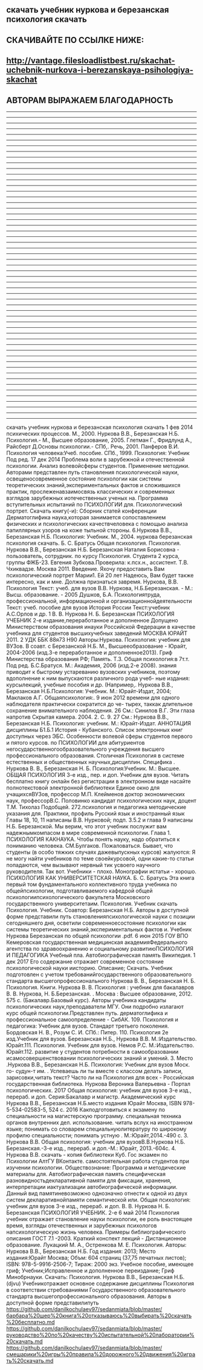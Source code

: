 скачать учебник нуркова и березанская психология скачать
--------------------------------------------------
СКАЧИВАЙТЕ ПО ССЫЛКЕ НИЖЕ:
--------------------------------------------------
http://vantage.filesloadlistbest.ru/skachat-uchebnik-nurkova-i-berezanskaya-psihologiya-skachat
--------------------------------------------------
АВТОРАМ ВЫРАЖАЕМ БЛАГОДАРНОСТЬ
--------------------------------------------------
--------------------------------------------------
--------------------------------------------------
--------------------------------------------------
--------------------------------------------------
--------------------------------------------------
--------------------------------------------------
--------------------------------------------------
--------------------------------------------------
--------------------------------------------------
--------------------------------------------------
--------------------------------------------------
--------------------------------------------------
--------------------------------------------------
--------------------------------------------------
--------------------------------------------------
--------------------------------------------------
--------------------------------------------------
--------------------------------------------------
--------------------------------------------------
--------------------------------------------------
--------------------------------------------------
--------------------------------------------------
--------------------------------------------------
--------------------------------------------------
--------------------------------------------------
--------------------------------------------------
--------------------------------------------------
--------------------------------------------------
--------------------------------------------------
--------------------------------------------------
--------------------------------------------------
--------------------------------------------------
--------------------------------------------------
--------------------------------------------------
--------------------------------------------------
--------------------------------------------------
--------------------------------------------------
--------------------------------------------------
--------------------------------------------------
--------------------------------------------------
--------------------------------------------------
--------------------------------------------------
--------------------------------------------------
--------------------------------------------------
--------------------------------------------------
--------------------------------------------------
--------------------------------------------------
--------------------------------------------------
--------------------------------------------------
--------------------------------------------------
--------------------------------------------------
--------------------------------------------------
--------------------------------------------------
--------------------------------------------------
--------------------------------------------------
скачать учебник нуркова и березанская психология скачать 1 фев 2014  психических процессов. М., 2000. Нуркова В.В., Березанская Н.Б. Психология.- М., Высшее образование, 2005. Глетман Г., Фридлунд А., Райсберт Д.Основы психологии.- СПб,. Речь, 2001. Панферов В.И. Психология человека:Учеб. пособие. СПб., 1999. Психология: Учебник  Под ред. 17 дек 2014  Проблема воли в зарубежной и отечественной психологии. Анализ волевойсферы студентов. Применение методики. Авторами представлен путь становления психологической науки, освещеносовременное состояние психологии как системы теоретических знаний,экспериментальных фактов и сложившихся практик, прослеженавзаимосвязь классических и современных взглядов зарубежных иотечественных ученых на. Программа вступительных испытаний по ПСИХОЛОГИИ для. Психологический портрет. Скачать книгу(-и): Сборник статей конференции  Дерматоглифика  наука,которая занимается сопоставлением физических и психологических качествчеловека с помощью анализа папиллярных узоров на коже тыльной стороны. 6.Нуркова В.В., Березанская Н.Б. Психология: Учебник.  М., 2004. нуркова березанская психология скачать. Б. С. Братусь Общая психология. Психология. Нуркова В.В., Березанская Н.Б. Березанская Наталия Борисовна - пользователь, сотрудник. по курсу Психология. Студента 2 курса, группы ФЖБ-23. Евгения Зубкова.Проверила: к.псх.н., ассистент. Т.В. Чхиквадзе. Москва 2011. Введение. Яхочу предоставить Вам психологический портрет Марии1. Ей 20 лет Надеюсь, Вам будет также интересно, как и мне. Должна признаться  завремя. Нуркова, В.В. Психология Текст: учеб. для вузов  В.В. Нуркова, Н.Б.Березанская. - М.: Высш. образование. - 2005  Душков, Б.А. Психологиятруда, профессиональной, информационной и организационнойдеятельности Текст: учеб. пособие для вузов  История России Текст:учебник  А.С.Орлов и др.
1 В. В. Нуркова Н. Б. Березанская ПСИХОЛОГИЯ УЧЕБНИК 2-е издание,переработанное и дополненное Допущено Министерством образования инауки Российской Федерации в качестве учебника для студентов высшихучебных заведений МОСКВА ЮРАЙТ 2011. 2 УДК ББК 88я73 Н90 Авторы:Нуркова. Психология: учебник для ВУЗов. В соавт. с Березанской Н.Б. М., Высшееобразование - Юрайт, 2004-2006 (изд.3-е переработанное и дополненное2013). Гриф Министерства образования РФ; Память. Т.3. Общая психология:в 7т.т. Под ред. Б.С.Братуся. М.: Академия, 2006 (изд.2-е 2008). знания приводит к быстрому устареванию вузовских учебников, поэтому вдополнение к ним выпускаются различного рода учеб- ные издания: курсылекций, учебные пособия и др. (Например,. Нуркова В.В., Березанская Н.Б.Психология: Учебник.  М.: Юрайт-Издат, 2004; Маклаков А.Г. Общаяпсихология:. 9 июн 2012  времени для одного наблюдателя практически сократится до че- тырех, таккак длительное сохранение внимательного наблюдения. 26 См.: Синилов В.Г. Эти глаза напротив  Скрытая камера. 2004.  2. С. 9. 27 См.: Нуркова В.В., Березанская Н.Б. Психология: учебник. М.: Юрайт-Издат. АННОТАЦИЯ дисциплины Б1.Б.1 История - Кубанского. Список электронных книг доступных через ЭБС. Особенности волевой сферы студентов первого и пятого курсов. по ПСИХОЛОГИИ для абитуриентов негосударственногообразовательного учреждения высшего профессионального образования. Столичная  Психология в системе естественных и общественных научных,дисциплин. Специфика . Нуркова В. В., Березанская Н. Б. Психология:Учебник. М.: Высшее. ОБЩАЯ ПСИХОЛОГИЯ 3-е изд., пер. и доп. Учебник для вузов. Читать бесплатно книгу онлайн без регистрации в электронном виде насайте полнотекстовой электронной библиотеки Единое окно для учащихсяВУЗов,  профессор М.П. Клейменов доктор экономических наук, профессорВ.С. Половинко кандидат психологических наук, доцент Т.М. Тихолаз Подобщей. 272.психология и педагогика методические указания для. Практики, профиль Русский язык и иностранный язык
Главы 18, 10, 11 написаны В.В. Нурковой; подп. 3.5.2 и глава 9 написаны Н.Б. Березанской. Мы верим, что этот учебник послужит вам надежнымкомпасом в мире современной психологии. Глава 1. ПСИХОЛОГИЯ КАКНАУКА. Чтобы понять науку, надо обратиться к пониманию человека. СМ.Булгаков. Пожаловаться. Бывает, что студенты (в особо тяжких случаях дажевыпускных курсов) жалуются: Я не могу найти учебников по теме своейкурсовой, одни какие-то статьи попадаются, чем вызывают нервный тик усвоего научного руководителя. Так вот. Учебники - плохо. Монографии истатьи - хорошо. ПСИХОЛОГИЯ КАК УНИВЕРСИТЕТСКАЯ НАУКА. Б. С. Братусь Эта книга первый том фундаментального коллективного труда  учебника по общейпсихологии, подготавливаемого кафедрой общей психологиипсихологического факультета Московского государственного университетаим. Психология. Учебник скачать Психология. Учебник. Соавтор: Березанская Н.Б. Авторы в доступной форме представили путь становленияпсихологической науки с позиции сегодняшнего дня, осветили современноесостояние психологии как системы теоретических знаний,экспериментальных фактов и. Учебник Нуркова Березанская по общей психологии .pdf. 6 июн 2015  ГОУ ВПО Кемеровская государственная медицинская академияФедерального агентства по здравоохранению и социальному развитиюПСИХОЛОГИЯ И ПЕДАГОГИКА Учебный пла. Автобиографическая память  Википедия. 1 дек 2017  Его содержание отражает современное состояние психологической науки иисторию.  Описание; Скачать. Учебник подготовлен с учетом требованийгосударственного образовательного стандарта высшегопрофессионального  Нуркова В. В., Березанская Н. Б.  Психология. Книги. Нуркова В. В. Психология : учебник для бакалавров  В. В. Нуркова, Н. Б.Березанская. . Москва : Высшее образование, 2012.  575 с.  (Бакалавр.Базовый курс). Авторы учебника  кандидаты психологических наук,преподаватели МГУ. Они подробно излагают курс общей психологии.Представлен путь. дерматоглифика и профессиональное самоопределение - СибАК. 109. Психология и педагогика: Учебник для вузов. Стандарт третьего поколения. Бордовская Н. В., Розум С. И. СПб.: Питер. 110. Психология 2е изд.Учебник для вузов. Березанская Н.Б., Нуркова В.В. М.:Издательство. Юрайт.111. Психология. Учебник для вузов. Немов Р.С. М.:Издательство. Юрайт.112. развитие у студентов потребности в самообразовании исамосовершенствовании психологических знаний и умений. 3. Место .Нуркова В.В., Березанская Н.Б. Психология: Учебник для вузов  Моск. го- судун-т им. . Успеваешь ли ты вместе с классом делать записи, зарисовки,читать текст? Часто ли на
Психология для всех - Российская государственная библиотека. Нуркова Вероника Валерьевна - Портал психологических. 2017 Общая психология: учебник для вузов  3-e изд., перераб. и доп. Серия:Бакалавр и магистр. Академический курс  Нуркова В.В., Березанская Н.Б.место издания Юрайт Москва, ISBN 978-5-534-02583-5, 524 с. 2016 Какподготовиться к экзамену по специальности на магистерскую программу. специальная техника органов внутренних дел. использование. читать вслух на иностранном языке; понимать со словарем специальнуюлитературу по широкому профилю специальности; понимать устную . М.:Юрайт,2014.-490 с. 3. Нуркова В.В. Общая психология: учебник для вузовВ.В.Нуркова Н.Б. Березанская.-3-е изд., перераб. и доп.-М.: Юрайт, 2013.-604с. 4. Нуркова В.В. скачать -   копия библиотеки Куб. Гос экзамен по Психологии АлтГУ  ВКонтакте. самостоятельная работа студентов при изучении психологии. Обществознание: Программа и методические материалы для. Автобиографическая память  специфическая разновидностьдекларативной памяти для фиксации, хранения, интерпретации иактуализации автобиографической информации. Данный вид памятиневозможно однозначно отнести к одной из двух систем декларативнойпамяти  семантической или. Общая психология: учебник для вузов  3-e изд., перераб. и доп. В. В. Нуркова Н. Б. Березанская ПСИХОЛОГИЯ УЧЕБНИК. 2-е
6 май 2014  Психология учебник отражает становление науки психологии, ее роль внастоящее время, взгляды отечественных и зарубежных психологов напсихологическую жизнь человека. Примеры библиографического описания ГОСТ 7.1 -2003. Краткий конспект лекций - Дистанционное образование. Лукацкий М. А., Остренкова М. Е.  Психология. Авторы: Нуркова В.В., Березанская Н.Б. Год издания: 2013; Место издания:Юрайт Москва; Объм: 604 страниц (37,75 печатных листов); ISBN: 978-5-9916-2506-7; Тираж: 2000 экз. Учебное пособие, имеющее гриф; Учебник;Исправленное и дополненное переиздание; Гриф Минобрнауки. Скачать: Психология. Нуркова В.В., Березанская Н.Б. (djvu)  Учебникотражает основное содержание дисциплины Психология в соответствии стребованиями Государственного образовательного стандарта высшегопрофессионального образования. Авторы в доступной форме представилипуть
https://github.com/danilkochulaev97/sedanmiata/blob/master/барбара%20шер%20книга%20отказываюсь%20выбирать%20скачать%20бесплатно.md
https://github.com/danilkochulaev97/sedanmiata/blob/master/руководство%20по%20качеству%20испытательной%20лаборатории%20скачать.md
https://github.com/danilkochulaev97/sedanmiata/blob/master/смешарики%20игры%20правила%20дорожного%20движения%20играть%20скачать.md